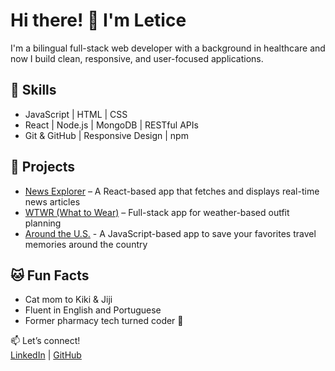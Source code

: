 # Hi there! 👋 I'm Letice

I'm a bilingual full-stack web developer with a background in healthcare and now I build clean, responsive, and user-focused applications.

## 🔧 Skills
- JavaScript | HTML | CSS
- React | Node.js | MongoDB | RESTful APIs
- Git & GitHub | Responsive Design | npm

## 🚀 Projects
- [News Explorer](https://github.com/LeticeZwinger/News-Explorer) – A React-based app that fetches and displays real-time news articles  
- [WTWR (What to Wear)](https://github.com/LeticeZwinger/se_project_react) – Full-stack app for weather-based outfit planning
- [Around the U.S.](https://github.com/LeticeZwinger/se_project_aroundtheus) - A JavaScript-based app to save your favorites travel memories around the country

## 🐱 Fun Facts
- Cat mom to Kiki & Jiji  
- Fluent in English and Portuguese  
- Former pharmacy tech turned coder 💪  

📫 Let’s connect!  
 [LinkedIn](https://www.linkedin.com/in/letice-zwinger/) | [GitHub](https://github.com/LeticeZwinger)
